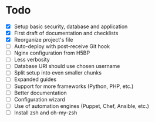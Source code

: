 # Todo

- [x] Setup basic security, database and application
- [x] First draft of documentation and checklists
- [x] Reorganize project's file
- [ ] Auto-deploy with post-receive Git hook
- [ ] Nginx configuration from H5BP
- [ ] Less verbosity
- [ ] Database URI should use chosen username
- [ ] Split setup into even smaller chunks
- [ ] Expanded guides
- [ ] Support for more frameworks (Python, PHP, etc.)
- [ ] Better documentation
- [ ] Configuration wizard
- [ ] Use of automation engines (Puppet, Chef, Ansible, etc.)
- [ ] Install zsh and oh-my-zsh